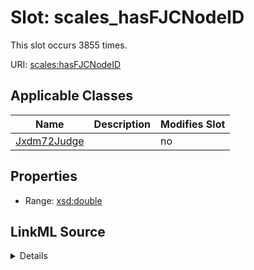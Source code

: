 

# Slot: scales_hasFJCNodeID




This slot occurs 3855 times.


URI: [scales:hasFJCNodeID](http://schemas.scales-okn.org/rdf/scales#hasFJCNodeID)



<!-- no inheritance hierarchy -->





## Applicable Classes

| Name | Description | Modifies Slot |
| --- | --- | --- |
| [Jxdm72Judge](../classes/Jxdm72Judge.md) |  |  no  |







## Properties

* Range: [xsd:double](http://www.w3.org/2001/XMLSchema#double)







## LinkML Source

<details>

```yaml
name: scales_hasFJCNodeID
from_schema: okns:scales-kg
rank: 1000
slot_uri: scales:hasFJCNodeID
alias: scales_hasFJCNodeID
domain_of:
- jxdm72_Judge
range: double

```
</details>